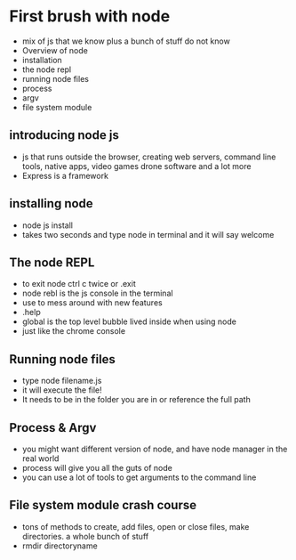 # First brush with node 
- mix of js that we know plus a bunch of stuff do not know  
- Overview of node 
- installation 
- the node repl 
- running node files 
- process 
- argv 
- file system module 
## introducing node js 
- js that runs outside the browser, creating web servers, command line tools, native apps, video games drone software and a lot more
-  Express is a framework 
## installing node 
- node js install 
- takes two seconds and type node in terminal and it will say welcome 
## The node REPL 
- to exit node ctrl c twice or .exit 
- node rebl is the js console in the terminal 
- use to mess around with new features 
- .help 
- global is the top level bubble lived inside when using node 
- just like the chrome console 
## Running node files 
- type node filename.js  
- it will execute the file! 
- It needs to be in the folder you are in or reference the full path 
## Process & Argv 
- you might want different version of node, and have node manager in the real world 
- process will give you all the guts of node 
- you can use a lot of tools to get arguments to the command line 
## File system module crash course 
- tons of methods to create, add files, open or close files, make directories. a whole bunch of stuff 
- rmdir directoryname 